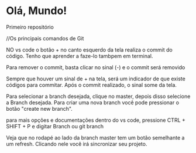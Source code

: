 # Olá, Mundo!
 Primeiro repositório 

 //Os principais comandos de Git 

NO vs code o botão + no canto esquerdo da tela realiza o commit do código. Tenho que aprender a faze-lo tambpem em terminal. 

Para remover o commit, basta clicar no sinal (-) e o commit será removido 

Sempre que houver um sinal de + na tela, será um indicador de que existe códigos para commitar. Após o commit realizado, o sinal some da tela. 

Para selecionar a branch desejada, clique no master, depois disso selecione a Branch desejada. Para criar uma nova branch você pode pressionar o botão "create new branch".

para mais opções e documentações dentro do vs code, pressione CTRL + SHIFT + P e digitar Branch ou git branch 

 Veja que no rodapé ao lado da branch master tem um botão semelhante a um refresh. Clicando nele você irá sincronizar seu projeto.